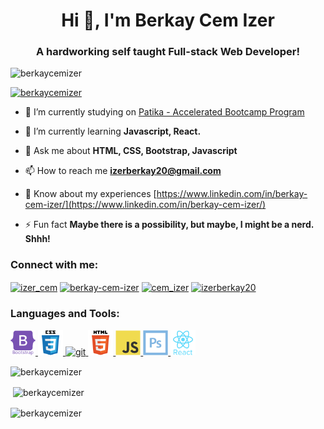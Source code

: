 <h1 align="center">Hi 👋, I'm Berkay Cem Izer</h1>
<h3 align="center">A hardworking self taught Full-stack Web Developer!</h3>

<p align="left"> <img src="https://komarev.com/ghpvc/?username=berkaycemizer&label=Profile%20views&color=0e75b6&style=flat" alt="berkaycemizer" /> </p>

<p align="left"> <a href="https://github.com/ryo-ma/github-profile-trophy"><img src="https://github-profile-trophy.vercel.app/?username=berkaycemizer" alt="berkaycemizer" /></a> </p>

- 🔭 I’m currently studying on [Patika - Accelerated Bootcamp Program](https://www.patika.dev/)

- 🌱 I’m currently learning **Javascript, React.**

- 💬 Ask me about **HTML, CSS, Bootstrap, Javascript**

- 📫 How to reach me **izerberkay20@gmail.com**

- 📄 Know about my experiences [https://www.linkedin.com/in/berkay-cem-izer/](https://www.linkedin.com/in/berkay-cem-izer/)

- ⚡ Fun fact **Maybe there is a possibility, but maybe, I might be a nerd. Shhh!**

<h3 align="left">Connect with me:</h3>
<p align="left">
<a href="https://twitter.com/izer_cem" target="blank"><img align="center" src="https://raw.githubusercontent.com/rahuldkjain/github-profile-readme-generator/master/src/images/icons/Social/twitter.svg" alt="izer_cem" height="30" width="40" /></a>
<a href="https://linkedin.com/in/berkay-cem-izer" target="blank"><img align="center" src="https://raw.githubusercontent.com/rahuldkjain/github-profile-readme-generator/master/src/images/icons/Social/linked-in-alt.svg" alt="berkay-cem-izer" height="30" width="40" /></a>
<a href="https://instagram.com/cem_izer" target="blank"><img align="center" src="https://raw.githubusercontent.com/rahuldkjain/github-profile-readme-generator/master/src/images/icons/Social/instagram.svg" alt="cem_izer" height="30" width="40" /></a>
<a href="https://www.hackerrank.com/izerberkay20" target="blank"><img align="center" src="https://raw.githubusercontent.com/rahuldkjain/github-profile-readme-generator/master/src/images/icons/Social/hackerrank.svg" alt="izerberkay20" height="30" width="40" /></a>
</p>

<h3 align="left">Languages and Tools:</h3>
<p align="left"> <a href="https://getbootstrap.com" target="_blank" rel="noreferrer"> <img src="https://raw.githubusercontent.com/devicons/devicon/master/icons/bootstrap/bootstrap-plain-wordmark.svg" alt="bootstrap" width="40" height="40"/> </a> <a href="https://www.w3schools.com/css/" target="_blank" rel="noreferrer"> <img src="https://raw.githubusercontent.com/devicons/devicon/master/icons/css3/css3-original-wordmark.svg" alt="css3" width="40" height="40"/> </a> <a href="https://git-scm.com/" target="_blank" rel="noreferrer"> <img src="https://www.vectorlogo.zone/logos/git-scm/git-scm-icon.svg" alt="git" width="40" height="40"/> </a> <a href="https://www.w3.org/html/" target="_blank" rel="noreferrer"> <img src="https://raw.githubusercontent.com/devicons/devicon/master/icons/html5/html5-original-wordmark.svg" alt="html5" width="40" height="40"/> </a> <a href="https://developer.mozilla.org/en-US/docs/Web/JavaScript" target="_blank" rel="noreferrer"> <img src="https://raw.githubusercontent.com/devicons/devicon/master/icons/javascript/javascript-original.svg" alt="javascript" width="40" height="40"/> </a> <a href="https://www.photoshop.com/en" target="_blank" rel="noreferrer"> <img src="https://raw.githubusercontent.com/devicons/devicon/master/icons/photoshop/photoshop-line.svg" alt="photoshop" width="40" height="40"/> </a><a href="https://reactjs.org/" target="_blank" rel="noreferrer"> <img src="https://raw.githubusercontent.com/devicons/devicon/master/icons/react/react-original-wordmark.svg" alt="react" width="40" height="40"/> </a> </p>

<p><img align="center" src="https://github-readme-stats.vercel.app/api/top-langs?username=berkaycemizer&show_icons=true&locale=en&layout=compact" alt="berkaycemizer" /></p>

<p>&nbsp;<img align="center" src="https://github-readme-stats.vercel.app/api?username=berkaycemizer&show_icons=true&locale=en" alt="berkaycemizer" /></p>

<p><img align="center" src="https://github-readme-streak-stats.herokuapp.com/?user=berkaycemizer&" alt="berkaycemizer" /></p>
